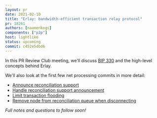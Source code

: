 ```yaml
---
layout: pr
date: 2021-02-10
title: "Erlay: bandwidth-efficient transaction relay protocol"
pr: 18261
authors: [naumenkogs]
components: ["p2p"]
host: lightlike
status: upcoming
commit: c452e5dbd6
---
```


In this PR Review Club meeting, we'll discuss [BIP
330](https://github.com/bitcoin/bips/blob/master/bip-0330.mediawiki) and the
high-level concepts behind Erlay.

We'll also look at the first few net processing commits in more detail:

- [Announce reconciliation support](https://github.com/bitcoin-core-review-club/bitcoin/commit/6103b5cdcec775c77ac47b550bfc0b979d53b051)
- [Handle reconciliation support announcement](https://github.com/bitcoin-core-review-club/bitcoin/commit/34a485e0f1c9511fbd18cc6c0d60b6ca8929ccd9)
- [Limit transaction flooding](https://github.com/bitcoin-core-review-club/bitcoin/commit/aff98fcc1e83615b9bdff4a240898d15231d5f94)
- [Remove node from reconciliation queue when disconnecting](https://github.com/bitcoin-core-review-club/bitcoin/commit/f24c51e452ef3f7562e44422abd7b3162b0b13c8)

_Full notes and questions to follow soon!_

<!-- TODO: Before meeting, add notes and questions
## Notes

## Questions
-->


<!-- TODO: After meeting, uncomment and add meeting log between the irc tags
## Meeting Log

{% irc %}
{% endirc %}
-->
